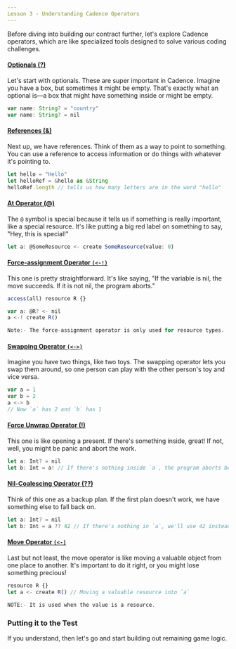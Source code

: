 ```yaml
---
Lesson 3 - Understanding Cadence Operators
---
```


Before diving into building our contract further, let's explore Cadence operators, which are like specialized tools designed to solve various coding challenges.

#### [Optionals (?)](https://cadence-lang.org/docs/1.0/language/glossary#optional)

Let's start with optionals. These are super important in Cadence. Imagine you have a box, but sometimes it might be empty. That's exactly what an optional is—a box that might have something inside or might be empty.

```jsx
var name: String? = "country"
var name: String? = nil
```

#### [References (&)](https://cadence-lang.org/docs/1.0/language/references)

Next up, we have references. Think of them as a way to point to something. You can use a reference to access information or do things with whatever it's pointing to.

```jsx
let hello = "Hello"
let helloRef = &hello as &String
helloRef.length // tells us how many letters are in the word "hello"
```

#### [At Operator (@)](https://cadence-lang.org/docs/1.0/language/glossary#-at)

The `@` symbol is special because it tells us if something is really important, like a special resource. It's like putting a big red label on something to say, "Hey, this is special!"

```jsx
let a: @SomeResource <- create SomeResource(value: 0)
```

#### [Force-assignment Operator `(<-!)`](https://cadence-lang.org/docs/1.0/language/operators#force-assignment-operator--)

This one is pretty straightforward. It's like saying, "If the variable is nil, the move succeeds. If it is not nil, the program aborts."

```jsx
access(all) resource R {}

var a: @R? <- nil
a <-! create R()

Note:- The force-assignment operator is only used for resource types.
```

#### [Swapping Operator `(<->)`](https://cadence-lang.org/docs/1.0/language/operators#swapping-operator--)

Imagine you have two things, like two toys. The swapping operator lets you swap them around, so one person can play with the other person's toy and vice versa.

```jsx
var a = 1
var b = 2
a <-> b
// Now `a` has 2 and `b` has 1
```

#### [Force Unwrap Operator (!)](https://cadence-lang.org/docs/1.0/language/operators#force-unwrap-operator-)

This one is like opening a present. If there's something inside, great! If not, well, you might be panic and abort the work.

```jsx
let a: Int? = nil
let b: Int = a! // If there's nothing inside `a`, the program aborts because `a` is nil.
```

#### [Nil-Coalescing Operator (??)](https://cadence-lang.org/docs/1.0/language/glossary#nil-coalescing-operator)

Think of this one as a backup plan. If the first plan doesn't work, we have something else to fall back on.

```jsx
let a: Int? = nil
let b: Int = a ?? 42 // If there's nothing in `a`, we'll use 42 instead
```

#### [Move Operator `(<-)`](https://cadence-lang.org/docs/1.0/language/resources#the-move-operator--)

Last but not least, the move operator is like moving a valuable object from one place to another. It's important to do it right, or you might lose something precious!

```jsx
resource R {}
let a <- create R() // Moving a valuable resource into `a`

NOTE:- It is used when the value is a resource.
```

### Putting it to the Test

If you understand, then let's go and start building out remaining game logic.

